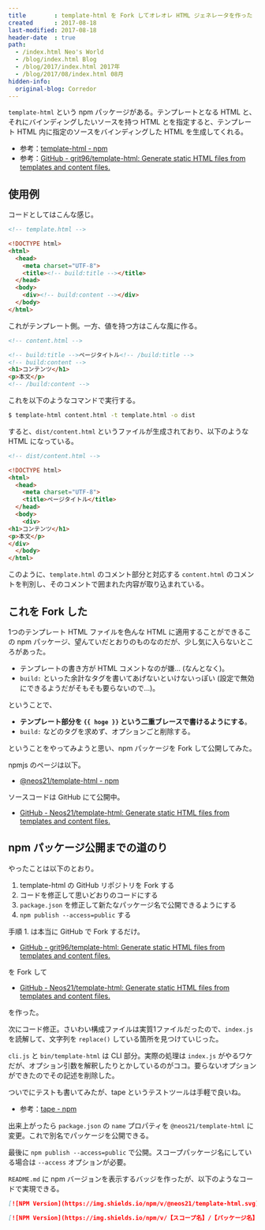 ```yaml
---
title        : template-html を Fork してオレオレ HTML ジェネレータを作った
created      : 2017-08-18
last-modified: 2017-08-18
header-date  : true
path:
  - /index.html Neo's World
  - /blog/index.html Blog
  - /blog/2017/index.html 2017年
  - /blog/2017/08/index.html 08月
hidden-info:
  original-blog: Corredor
---
```


`template-html` という npm パッケージがある。テンプレートとなる HTML と、それにバインディングしたいソースを持つ HTML とを指定すると、テンプレート HTML 内に指定のソースをバインディングした HTML を生成してくれる。

- 参考：[template-html - npm](https://www.npmjs.com/package/template-html)
- 参考：[GitHub - grit96/template-html: Generate static HTML files from templates and content files.](https://github.com/grit96/template-html)

## 使用例

コードとしてはこんな感じ。

```html
<!-- template.html -->

<!DOCTYPE html>
<html>
  <head>
    <meta charset="UTF-8">
    <title><!-- build:title --></title>
  </head>
  <body>
    <div><!-- build:content --></div>
  </body>
</html>
```

これがテンプレート側。一方、値を持つ方はこんな風に作る。

```html
<!-- content.html -->

<!-- build:title -->ページタイトル<!-- /build:title -->
<!-- build:content -->
<h1>コンテンツ</h1>
<p>本文</p>
<!-- /build:content -->
```

これを以下のようなコマンドで実行する。

```bash
$ template-html content.html -t template.html -o dist
```

すると、`dist/content.html` というファイルが生成されており、以下のような HTML になっている。

```html
<!-- dist/content.html -->

<!DOCTYPE html>
<html>
  <head>
    <meta charset="UTF-8">
    <title>ページタイトル</title>
  </head>
  <body>
    <div>
<h1>コンテンツ</h1>
<p>本文</p>
</div>
  </body>
</html>
```

このように、`template.html` のコメント部分と対応する `content.html` のコメントを判別し、そのコメントで囲まれた内容が取り込まれている。

## これを Fork した

1つのテンプレート HTML ファイルを色んな HTML に適用することができるこの npm パッケージ、望んていだとおりのものなのだが、少し気に入らないところがあった。

- テンプレートの書き方が HTML コメントなのが嫌… (なんとなく)。
- `build:` といった余計なタグを書いてあげないといけないっぽい (設定で無効にできるようだがそもそも要らないので…)。

ということで、

- __テンプレート部分を `{{ hoge }}` という二重ブレースで書けるようにする__。
- `build:` などのタグを求めず、オプションごと削除する。

ということをやってみようと思い、npm パッケージを Fork して公開してみた。

npmjs のページは以下。

- [@neos21/template-html - npm](https://www.npmjs.com/package/@neos21/template-html)

ソースコードは GitHub にて公開中。

- [GitHub - Neos21/template-html: Generate static HTML files from templates and content files.](https://github.com/Neos21/template-html)

## npm パッケージ公開までの道のり

やったことは以下のとおり。

1. template-html の GitHub リポジトリを Fork する
2. コードを修正して思いどおりのコードにする
3. `package.json` を修正して新たなパッケージ名で公開できるようにする
4. `npm publish --access=public` する

手順 1. は本当に GitHub で Fork するだけ。

- [GitHub - grit96/template-html: Generate static HTML files from templates and content files.](https://github.com/grit96/template-html)

を Fork して

- [GitHub - Neos21/template-html: Generate static HTML files from templates and content files.](https://github.com/Neos21/template-html)

を作った。

次にコード修正。さいわい構成ファイルは実質1ファイルだったので、`index.js` を読解して、文字列を `replace()` している箇所を見つけていじった。

`cli.js` と `bin/template-html` は CLI 部分。実際の処理は `index.js` がやるワケだが、オプション引数を解釈したりとかしているのがココ。要らないオプションができたのでその記述を削除した。

ついでにテストも書いてみたが、tape というテストツールは手軽で良いね。

- 参考：[tape - npm](https://www.npmjs.com/package/tape)

出来上がったら `package.json` の `name` プロパティを `@neos21/template-html` に変更。これで別名でパッケージを公開できる。

最後に `npm publish --access=public` で公開。スコープパッケージ名にしている場合は `--access` オプションが必要。

`README.md` に npm バージョンを表示するバッジを作ったが、以下のようなコードで実現できる。

```markdown
[![NPM Version](https://img.shields.io/npm/v/@neos21/template-html.svg)](https://www.npmjs.com/package/@neos21/template-html)

[![NPM Version](https://img.shields.io/npm/v/【スコープ名】/【パッケージ名】.svg)](https://www.npmjs.com/package/【スコープ名】/【パッケージ名】)
```
